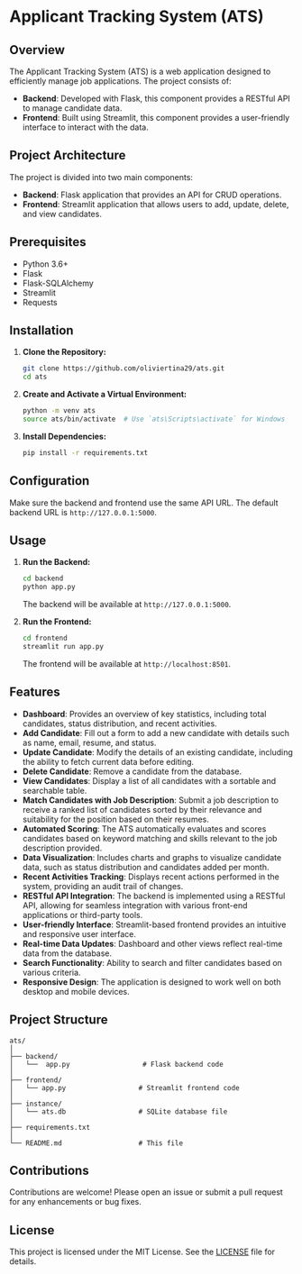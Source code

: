 # Applicant Tracking System (ATS)

## Overview

The Applicant Tracking System (ATS) is a web application designed to efficiently manage job applications. The project consists of:

- **Backend**: Developed with Flask, this component provides a RESTful API to manage candidate data.
- **Frontend**: Built using Streamlit, this component provides a user-friendly interface to interact with the data.

## Project Architecture

The project is divided into two main components:

- **Backend**: Flask application that provides an API for CRUD operations.
- **Frontend**: Streamlit application that allows users to add, update, delete, and view candidates.

## Prerequisites

- Python 3.6+
- Flask
- Flask-SQLAlchemy
- Streamlit
- Requests

## Installation

1. **Clone the Repository:**

    ```bash
    git clone https://github.com/oliviertina29/ats.git
    cd ats
    ```

2. **Create and Activate a Virtual Environment:**

    ```bash
    python -m venv ats
    source ats/bin/activate  # Use `ats\Scripts\activate` for Windows
    ```

3. **Install Dependencies:**

    ```bash
    pip install -r requirements.txt
    ```

## Configuration

Make sure the backend and frontend use the same API URL. The default backend URL is `http://127.0.0.1:5000`.

## Usage

1. **Run the Backend:**

    ```bash
    cd backend
    python app.py
    ```

    The backend will be available at `http://127.0.0.1:5000`.

2. **Run the Frontend:**

    ```bash
    cd frontend
    streamlit run app.py
    ```

    The frontend will be available at `http://localhost:8501`.

## Features

- **Dashboard**: Provides an overview of key statistics, including total candidates, status distribution, and recent activities.
- **Add Candidate**: Fill out a form to add a new candidate with details such as name, email, resume, and status.
- **Update Candidate**: Modify the details of an existing candidate, including the ability to fetch current data before editing.
- **Delete Candidate**: Remove a candidate from the database.
- **View Candidates**: Display a list of all candidates with a sortable and searchable table.
- **Match Candidates with Job Description**: Submit a job description to receive a ranked list of candidates sorted by their relevance and suitability for the position based on their resumes.
- **Automated Scoring**: The ATS automatically evaluates and scores candidates based on keyword matching and skills relevant to the job description provided.
- **Data Visualization**: Includes charts and graphs to visualize candidate data, such as status distribution and candidates added per month.
- **Recent Activities Tracking**: Displays recent actions performed in the system, providing an audit trail of changes.
- **RESTful API Integration**: The backend is implemented using a RESTful API, allowing for seamless integration with various front-end applications or third-party tools.
- **User-friendly Interface**: Streamlit-based frontend provides an intuitive and responsive user interface.
- **Real-time Data Updates**: Dashboard and other views reflect real-time data from the database.
- **Search Functionality**: Ability to search and filter candidates based on various criteria.
- **Responsive Design**: The application is designed to work well on both desktop and mobile devices.

## Project Structure

```
ats/
│
├── backend/
│   └──  app.py                  # Flask backend code        
│
├── frontend/
│   └── app.py                  # Streamlit frontend code
│    
├── instance/
│   └── ats.db                  # SQLite database file
│
├── requirements.txt 
│
└── README.md                   # This file
```


## Contributions

Contributions are welcome! Please open an issue or submit a pull request for any enhancements or bug fixes.

## License

This project is licensed under the MIT License. See the [LICENSE](LICENSE) file for details.
